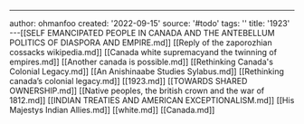 ---
author: ohmanfoo
created: '2022-09-15'
source: '#todo'
tags: ''
title: '1923'
---[[SELF EMANCIPATED PEOPLE IN CANADA AND THE ANTEBELLUM POLITICS OF DIASPORA AND EMPIRE.md]]
[[Reply of the zaporozhian cossacks wikipedia.md]]
[[Canada white supremacyand the twinning of empires.md]]
[[Another canada is possible.md]]
[[Rethinking Canada's Colonial Legacy.md]]
[[An Anishinaabe Studies Sylabus.md]]
[[Rethinking canada’s colonial legacy.md]]
[[1923.md]]
[[TOWARDS SHARED OWNERSHIP.md]]
[[Native peoples, the british crown and the war of 1812.md]]
[[INDIAN TREATIES AND AMERICAN EXCEPTIONALISM.md]]
[[His Majestys Indian Allies.md]]
[[white.md]]
[[Canada.md]]
